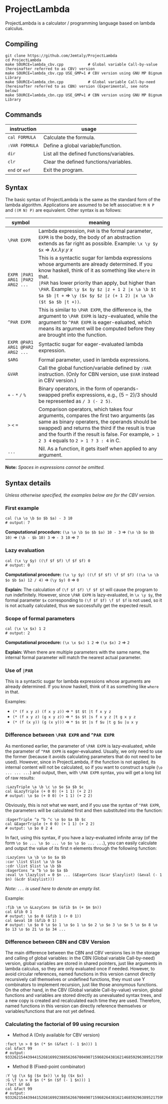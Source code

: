 # ProjectLambda

ProjectLambda is a calculator / programming language based on lambda calculus.

## Compiling

```
git clone https://github.com/Jemtaly/ProjectLambda
cd ProjectLambda
make SOURCE=lambda_cbv.cpp           # Global variable Call-by-value (hereinafter referred to as CBV) version
make SOURCE=lambda_cbv.cpp USE_GMP=1 # CBV version using GNU MP Bignum Library
make SOURCE=lambda_cbn.cpp           # Global variable Call-by-need (hereinafter referred to as CBN) version (Experimental, see note below)
make SOURCE=lambda_cbn.cpp USE_GMP=1 # CBN version using GNU MP Bignum Library
```

## Commands

| instruction | usage |
| --- | --- |
| `cal FORMULA` | Calculate the formula. |
| `:VAR FORMULA` | Define a global variable/function. |
| `dir` | List all the defined functions/variables. |
| `clr` | Clear the defined functions/variables. |
| `end` or <kbd>eof</kbd> | Exit the program. |

## Syntax

The basic syntax of ProjectLambda is the same as the standard form of the lambda algorithm. Applications are assumed to be left associative: `M N P` and `((M N) P)` are equivalent. Other syntax is as follows:

| symbol | meaning |
| --- | --- |
| `\PAR EXPR` | Lambda expression, `PAR` is the formal parameter, `EXPR` is the body, the body of an abstraction extends as far right as possible. Example: `\x \y $y $x` => $\lambda x.\lambda y.y\ x$ |
| `EXPR \|PAR1 ARG1 \|PAR2 ARG2 ...` | This is a syntactic sugar for lambda expressions whose arguments are already determined. If you know haskell, think of it as something like `where` in that. <br/>`\|PAR` has lower priority than apply, but higher than `\PAR`. Example: `\y $x $y $z \|z + 1 2 \|x \a \b $t $a $b \|t +` => `\y ($x $y $z \|z (+ 1 2) \|x \a \b ($t $a $b \|t +))`. |
| `^PAR EXPR` | This is similar to `\PAR EXPR`, the difference is, the argument to `\PAR EXPR` is lazy-evaluated, while the argument to `^PAR EXPR` is eager-ealuated, which means its argument will be computed before they are brought into the function. |
|  `EXPR @PAR1 ARG1 @PAR2 ARG2 ...` | Syntactic sugar for eager-evaluated lambda expression. |
| `$ARG` | Formal parameter, used in lambda expressions. |
| `&VAR` | Call the global function/variable defined by `:VAR` instruction. (Only for CBN version, use `$VAR` instead in CBV version.) |
| `+` `-` `*` `/` `%` | Binary operators, in the form of operands-swapped prefix expressions, e.g., $(5-2)/3$ should be represented as `/ 3 (- 2 5)`. |
| `>` `<` `=` | Comparison operators, which takes four arguments, compares the first two arguments (as same as binary operaters, the operands should be swapped) and returns the third if the result is true and the fourth if the result is false. For example, `> 1 2 3 4` equals to `2 > 1 ? 3 : 4` in C. |
| `...` | Nil. As a function, it gets itself when applied to any argument. |

**Note:** *Spaces in expressions cannot be omitted.*

## Syntax details

*Unless otherwise specified, the examples below are for the CBV version.*

### First example

```
cal (\a \o \b $o $b $a) - 3 10
# output: 7
```

**Computational procedure:** `(\a \o \b $o $b $a) 10 - 3` => `(\o \b $o $b 10)` => `(\b - $b 10) 3` => `- 3 10` => `7`

### Lazy evaluation

```
cal (\x \y $y) ((\f $f $f) \f $f $f) 0
# output: 0
```

**Computational procedure:** `(\x \y $y) ((\f $f $f) \f $f $f) ((\a \o \b $o $b $a) 12 / 4)` => `(\y $y) 0` => `0`

**Explain:** The calculation of `(\f $f $f) \f $f $f` will cause the program to run indefinitely. However, since `\PAR EXPR` is lazy-evaluated, in `\x \y $y`, the formal parameter `$x` corresponding to `(\f $f $f) \f $f $f` is not used, so it is not actually calculated, thus we successfully get the expected result.

### Scope of formal parameters

```
cal (\x \x $x) 1 2
# output: 2
```

**Computational procedure:** `(\x \x $x) 1 2` => `(\x $x) 2` => `2`

**Explain:** When there are multiple parameters with the same name, the internal formal parameter will match the nearest actual parameter.

### Use of `|PAR`

This is a syntactic sugar for lambda expressions whose arguments are already determined. If you know haskell, think of it as something like `where` in that.

Examples:

- `(* (f x y z) (f x y z))` => `* $t $t |t f x y z`
- `(* (f x y z) (g x y z))` => `* $s $t |s f x y z |t g x y z`
- `(* (f (x y)) (g (x y)))` => `* $s $t |s f $u |t g $u |u x y`

### Difference between `\PAR EXPR` and `^PAR EXPR`

As mentioned earlier, the parameter of `\PAR EXPR` is lazy-evaluated, while the parameter of `^PAR EXPR` is eager-evaluated. Usually, we only need to use the former (because it avoids calculating parameters that do not need to be used). However, since in ProjectLambda, if the function is not applied, its internal content will not be calculated, so if you want to construct a tuple (`\o ... ... ...`) and output, then, with `\PAR EXPR` syntax, you will get a long list of raw results:

```
:LazyTriple \a \b \c \o $o $a $b $c
cal &LazyTriple (+ 0 0) (+ 1 1) (+ 2 2)
# output: \o $o (+ 0 0) (+ 1 1) (+ 2 2)
```

Obviously, this is not what we want, and if you use the syntax of `^PAR EXPR`, the parameters will be calculated first and then substituted into the function:

```
:EagerTriple ^a ^b ^c \o $o $a $b $c
cal &EagerTriple (+ 0 0) (+ 1 1) (+ 2 2)
# output: \o $o 0 2 4
```

In fact, using this syntax, if you have a lazy-evaluated infinite array (of the form `\o $o ... \o $o ... \o $o \o $o ... ...`), you can easily calculate and output the value of its first n elements through the following function:

```
:LazyCons \a \b \o $o $a $b
:car \list $list \a \b $a
:cdr \list $list \a \b $b
:EagerCons ^a ^b \o $o $a $b
:eval \n \lazylist = 0 $n ... (&EagerCons (&car $lazylist) (&eval (- 1 $n) (&cdr $lazylist)))
```

*Note: `...` is used here to denote an empty list.*

Example:

```
:fib \m \n &LazyCons $m (&fib $n (+ $m $n))
cal &fib 0 1
# output: \o $o 0 (&fib 1 (+ 0 1))
cal &eval 10 (&fib 0 1)
# output: \o $o 0 \o $o 1 \o $o 1 \o $o 2 \o $o 3 \o $o 5 \o $o 8 \o $o 13 \o $o 21 \o $o 34 ...
```

### Difference between CBN and CBV Version

The main difference between the CBN and CBV versions lies in the storage and calling of global variables: in the CBN (Global variable Call-by-need) version, global variables are stored in shared pointers, just like arguments in lambda calculus, so they are only evaluated once if needed. However, to avoid circular references, named functions in this version cannot directly recursively call themselves or undefined functions, they must use Y combinators to implement recursion, just like those anonymous functions. On the other hand, in the CBV (Global variable Call-by-value) version, global functions and variables are stored directly as unevaluated syntax trees, and a new copy is created and recalculated each time they are used. Therefore, named functions in this version can directly reference themselves or variables/functions that are not yet defined.

### Calculating the factorial of 99 using recursion

- Method A (Only available for CBV version)

```
:fact \n > 0 $n (* $n (&fact (- 1 $n))) 1
cal &fact 99
# output: 933262154439441526816992388562667004907159682643816214685929638952175999932299156089414639761565182862536979208272237582511852109168640000000000000000000000
```

- Method B (Fixed-point combinator)

```
:Y \g (\x $g ($x $x)) \x $g ($x $x)
:G \f \n > 0 $n (* $n ($f (- 1 $n))) 1
:fact &Y &G
cal &fact 99
# output: 933262154439441526816992388562667004907159682643816214685929638952175999932299156089414639761565182862536979208272237582511852109168640000000000000000000000
```
